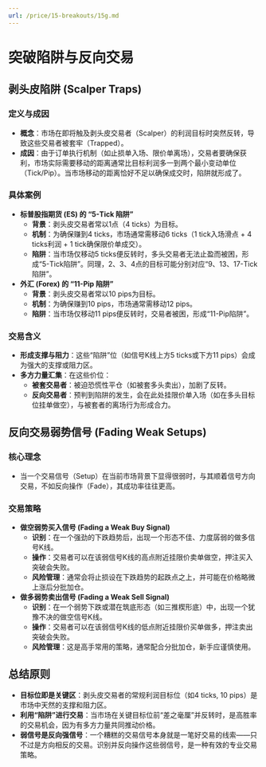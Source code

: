 ```yaml
---
url: /price/15-breakouts/15g.md
---
```

# 突破陷阱与反向交易

## 剥头皮陷阱 (Scalper Traps)

### 定义与成因

* **概念**：市场在即将触及剥头皮交易者（Scalper）的利润目标时突然反转，导致这些交易者被套牢（Trapped）。
* **成因**：由于订单执行机制（如止损单入场、限价单离场），交易者要确保获利，市场实际需要移动的距离通常比目标利润多一到两个最小变动单位（Tick/Pip）。当市场移动的距离恰好不足以确保成交时，陷阱就形成了。

### 具体案例

* **标普股指期货 (ES) 的 “5-Tick 陷阱”**
  * **背景**：剥头皮交易者常以1点（4 ticks）为目标。
  * **机制**：为确保赚到4 ticks，市场通常需移动6 ticks（1 tick入场滑点 + 4 ticks利润 + 1 tick确保限价单成交）。
  * **陷阱**：当市场仅移动5 ticks便反转时，多头交易者无法止盈而被困，形成“5-Tick陷阱”。同理，2、3、4点的目标可能分别对应“9、13、17-Tick陷阱”。
* **外汇 (Forex) 的 “11-Pip 陷阱”**
  * **背景**：剥头皮交易者常以10 pips为目标。
  * **机制**：为确保赚到10 pips，市场通常需移动12 pips。
  * **陷阱**：当市场仅移动11 pips便反转时，交易者被困，形成“11-Pip陷阱”。

### 交易含义

* **形成支撑与阻力**：这些“陷阱”位（如信号K线上方5 ticks或下方11 pips）会成为强大的支撑或阻力区。
* **多方力量汇集**：在这些价位：
  * **被套交易者**：被迫恐慌性平仓（如被套多头卖出），加剧了反转。
  * **反向交易者**：预判到陷阱的发生，会在此处挂限价单入场（如在多头目标位挂单做空），与被套者的离场行为形成合力。

## 反向交易弱势信号 (Fading Weak Setups)

### 核心理念

* 当一个交易信号（Setup）在当前市场背景下显得很弱时，与其顺着信号方向交易，不如反向操作（Fade），其成功率往往更高。

### 交易策略

* **做空弱势买入信号 (Fading a Weak Buy Signal)**
  * **识别**：在一个强劲的下跌趋势后，出现一个形态不佳、力度孱弱的做多信号K线。
  * **操作**：交易者可以在该弱信号K线的高点附近挂限价卖单做空，押注买入突破会失败。
  * **风险管理**：通常会将止损设在下跌趋势的起跌点之上，并可能在价格略微上涨后分批加仓。
* **做多弱势卖出信号 (Fading a Weak Sell Signal)**
  * **识别**：在一个弱势下跌或潜在筑底形态（如三推楔形底）中，出现一个犹豫不决的做空信号K线。
  * **操作**：交易者可以在该弱信号K线的低点附近挂限价买单做多，押注卖出突破会失败。
  * **风险管理**：这是高手常用的策略，通常配合分批加仓，新手应谨慎使用。

## 总结原则

* **目标位即是关键区**：剥头皮交易者的常规利润目标位（如4 ticks, 10 pips）是市场中天然的支撑和阻力区。
* **利用“陷阱”进行交易**：当市场在关键目标位前“差之毫厘”并反转时，是高胜率的交易机会，因为有多方力量共同推动价格。
* **弱信号是反向强信号**：一个糟糕的交易信号本身就是一笔好交易的线索——只不过是方向相反的交易。识别并反向操作这些弱信号，是一种有效的专业交易策略。
